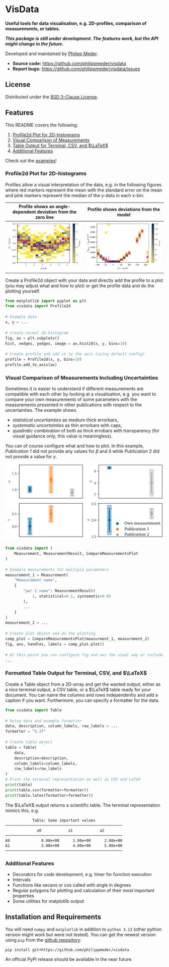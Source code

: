 # VisData

**Useful tools for data visualisation, e.g. 2D-profiles, comparison of measurements, or tables.**

***This package is still under development. The features work, but the API might change in the future.***

Developed and maintained by [Philipp Meder](https://github.com/philippmeder).

* **Source code:** https://github.com/philippmeder/visdata
* **Report bugs:** https://github.com/philippmeder/visdata/issues

## License

Distributed under the [BSD 3-Clause License](./LICENSE).

## Features

This README covers the following:
1. [Profile2d Plot for 2D-histograms](#profile2d-plot-for-2d-histograms)
2. [Visual Comparison of Measurements](#visual-comparison-of-measurements-including-uncertainties)
3. [Table Output for Terminal, CSV, and $\LaTeX$](#formatted-table-output-for-terminal-csv-and)
4. [Additional Features](#additional-features)

Check out the [examples](./examples)!

### Profile2d Plot for 2D-histograms
Profiles allow a visual interpretation of the data, e.g. in the following figures where red markers represent the mean with the standard error on the mean and pink markers represent the median of the y-data in each x-bin:

Profile shows an angle-dependent deviation from the zero line | Profile shows deviations from the model
----|----
![](doc/figs/profile2d_example_1.png) | ![](doc/figs/profile2d_example_2.png)

Create a Profile2d object with your data and directly add the profile to a plot (you may adjust what and how to plot) or get the profile data and do the plotting yourself.

```python
from matplotlib import pyplot as plt
from visdata import Profile2d

# Example data
x, y = ...

# Create normal 2D-histogram
fig, ax = plt.subplots()
hist, xedges, yedges, image = ax.hist2d(x, y, bins=10)

# Create profile and add it to the axis (using default config)
profile = Profile2d(x, y, bins=10)
profile.add_to_axis(ax)
```

### Visual Comparison of Measurements Including Uncertainties

Sometimes it is easier to understand if different measurements are compatible with each other by looking at a visualisation, e.g. you want to compare your own measurements of some parameters with the measurements presented in other publications with respect to the uncertainties.
The example shows
- *statistical uncertainties* as medium thick errorbars,
- *systematic uncertainties* as thin errorbars with caps,
- *quadratic combination* of both as thick errobars with transparency (for visual guidance only, this value is meaningless).

You can  of course configure what and how to plot.
In this example, *Publication 1* did not provide any values for $\beta$ and $\delta$ while *Publication 2* did not provide a value for $\gamma$.

![](doc/figs/compare_measurements.png)

```python
from visdata import (
    Measurement, MeasurementResult, CompareMeasurementsPlot
)

# Example measurements for multiple parameters
measurement_1 = Measurement(
    "Measurement name",
    {
        "par 1 name": MeasurementResult(
            1, statistical=0.1, systematic=0.05
        ),
        ...
    }
)
measurement_2 = ...

# Create plot object and do the plotting
comp_plot = CompareMeasurementsPlot(measurment_1, measurement_2)
fig, axs, handles, labels = comp_plot.plot()

# At this point you can configure fig and axs the usual way or include a legend with handles and labels
...
```

### Formatted Table Output for Terminal, CSV, and $\LaTeX$

Create a Table object from a 2D-array and get the wanted output, either as a nice terminal output, a CSV table, or a $\LaTeX$ table ready for your document.
You can name the columns and rows independently and add a caption if you want. Furthermore, you can specify a formatter for the data.

```python
from visdata import Table

# Setup data and example formatter
data, description, column_labels, row_labels = ...
formatter = "5.2f"

# Create table object
table = Table(
    data,
    description=description,
    column_labels=column_labels,
    row_labels=row_labels
)
# Print the terminal representation as well as CSV and LaTeX
print(table)
print(table.csv(formatter=formatter))
print(table.latex(formatter=formatter))
```

The $\LaTeX$ output returns a scientific table.
The terminal representation mimics this, e.g.

```console
            Table: Some important values
────────────────────────────────────────────────────
              a0            a1            a2
────────────────────────────────────────────────────
A0              0.00e+00      1.00e+00      2.00e+00
A1              3.00e+00      4.00e+00      5.00e+00
────────────────────────────────────────────────────
```

### Additional Features
- Decorators for code development, e.g. timer for function execution
- Intervals
- Functions like secans or cos called with angle in degrees
- Regular polygons for plotting and calculation of their most important properties
- Some utilities for matplotlib output

## Installation and Requirements

You will need ``numpy`` and ``matplotlib`` in addition to  ``python 3.13`` (other python version might work but were not tested). You can get the newest version using ``pip`` from the [github repository](https://github.com/philippmeder/visdata):

```
pip install git+https://github.com/philippmeder/visdata
```

An official PyPI release should be available in the near future.
